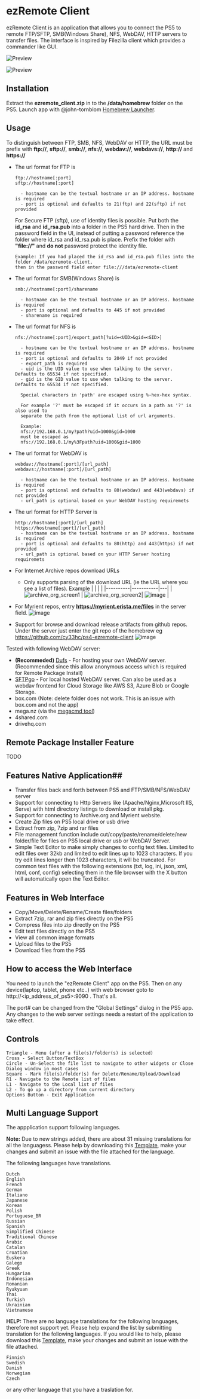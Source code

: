 # ezRemote Client

ezRemote Client is an application that allows you to connect the PS5 to remote FTP/SFTP, SMB(Windows Share), NFS, WebDAV, HTTP servers to transfer files. The interface is inspired by Filezilla client which provides a commander like GUI.

![Preview](/screenshot.jpg)

![Preview](/ezremote_client_web.png)

## Installation
Extract the **ezremote_client.zip** in to the **/data/homebrew** folder on the PS5. Launch app with @john-tornblom [Homebrew Launcher](https://github.com/ps5-payload-dev/websrv).

## Usage
To distinguish between FTP, SMB, NFS, WebDAV or HTTP, the URL must be prefix with **ftp://**, **sftp://**, **smb://**, **nfs://**, **webdav://**, **webdavs://**, **http://** and **https://**

 - The url format for FTP is
   ```
   ftp://hostname[:port]
   sftp://hostname[:port]

     - hostname can be the textual hostname or an IP address. hostname is required
     - port is optional and defaults to 21(ftp) and 22(sftp) if not provided
   ```
   For Secure FTP (sftp), use of identity files is possible. Put both the **id_rsa** and **id_rsa.pub** into a folder in the PS5 hard drive. Then in the password field in the UI, instead of putting a password reference the folder where id_rsa and id_rsa.pub is place. Prefix the folder with **"file://"** and **do not** password protect the identity file.
   ```
   Example: If you had placed the id_rsa and id_rsa.pub files into the folder /data/ezremote-client,
   then in the password field enter file:///data/ezremote-client
   ```

 - The url format for SMB(Windows Share) is
   ```
   smb://hostname[:port]/sharename

     - hostname can be the textual hostname or an IP address. hostname is required
     - port is optional and defaults to 445 if not provided
     - sharename is required
   ```

 - The url format for NFS is
   ```
   nfs://hostname[:port]/export_path[?uid=<UID>&gid=<GID>]

     - hostname can be the textual hostname or an IP address. hostname is required
     - port is optional and defaults to 2049 if not provided
     - export_path is required
     - uid is the UID value to use when talking to the server. Defaults to 65534 if not specified.
     - gid is the GID value to use when talking to the server. Defaults to 65534 if not specified.

     Special characters in 'path' are escaped using %-hex-hex syntax.

     For example '?' must be escaped if it occurs in a path as '?' is also used to
     separate the path from the optional list of url arguments.

     Example:
     nfs://192.168.0.1/my?path?uid=1000&gid=1000
     must be escaped as
     nfs://192.168.0.1/my%3Fpath?uid=1000&gid=1000
   ```

 - The url format for WebDAV is
   ```
   webdav://hostname[:port]/[url_path]
   webdavs://hostname[:port]/[url_path]

     - hostname can be the textual hostname or an IP address. hostname is required
     - port is optional and defaults to 80(webdav) and 443(webdavs) if not provided
     - url_path is optional based on your WebDAV hosting requiremets
   ```

- The url format for HTTP Server is
   ```
   http://hostname[:port]/[url_path]
   https://hostname[:port]/[url_path]
     - hostname can be the textual hostname or an IP address. hostname is required
     - port is optional and defaults to 80(http) and 443(https) if not provided
     - url_path is optional based on your HTTP Server hosting requiremets
   ```
- For Internet Archive repos download URLs
  - Only supports parsing of the download URL (ie the URL where you see a list of files). Example
    |      |           |  |
    |----------|-----------|---|
    | ![archive_org_screen1](https://github.com/user-attachments/assets/b129b6cf-b938-4d7c-a3fa-61e1c633c1f6) | ![archive_org_screen2](https://github.com/user-attachments/assets/646106d1-e60b-4b35-b153-3475182df968)| ![image](https://github.com/user-attachments/assets/cad94de8-a694-4ef5-92a8-b87468e30adb) |

- For Myrient repos, entry **https://myrient.erista.me/files** in the server field.
  ![image](https://github.com/user-attachments/assets/b80e2bec-b8cc-4acc-9ab6-7b0dc4ef20e6)

- Support for browse and download  release artifacts from github repos. Under the server just enter the git repo of the homebrew eg https://github.com/cy33hc/ps4-ezremote-client
  ![image](https://github.com/user-attachments/assets/f8e931ea-f1d1-4af8-aed5-b0dfe661a230)

Tested with following WebDAV server:
 - **(Recommeded)** [Dufs](https://github.com/sigoden/dufs) - For hosting your own WebDAV server. (Recommended since this allow anonymous access which is required for Remote Package Install)
 - [SFTPgo](https://github.com/drakkan/sftpgo) - For local hosted WebDAV server. Can also be used as a webdav frontend for Cloud Storage like AWS S3, Azure Blob or Google Storage.
 - box.com (Note: delete folder does not work. This is an issue with box.com and not the app)
 - mega.nz (via the [megacmd tool](https://mega.io/cmd))
 - 4shared.com
 - drivehq.com

## Remote Package Installer Feature
TODO

## Features Native Application##
 - Transfer files back and forth between PS5 and FTP/SMB/NFS/WebDAV server
 - Support for connecting to Http Servers like (Apache/Nginx,Microsoft IIS, Serve) with html directory listings to download or install pkg. 
 - Support for connecting to Archive.org and Myrient website. 
 - Create Zip files on PS5 local drive or usb drive
 - Extract from zip, 7zip and rar files
 - File management function include cut/copy/paste/rename/delete/new folder/file for files on PS5 local drive or usb or WebDAV Server.
 - Simple Text Editor to make simply changes to config text files. Limited to edit files over 32kb and limited to edit lines up to 1023 characters. If you try edit lines longer then 1023 characters, it will be truncated. For common text files with the following extensions (txt, log, ini, json, xml, html, conf, config) selecting them in the file browser with the X button will automatically open the Text Editor.
 
## Features in Web Interface ##
 - Copy/Move/Delete/Rename/Create files/folders
 - Extract 7zip, rar and zip files directly on the PS5
 - Compress files into zip directly on the PS5
 - Edit text files directly on the PS5
 - View all common image formats
 - Upload files to the PS5
 - Download files from the PS5

## How to access the Web Interface ##
You need to launch the "ezRemote Client" app on the PS5. Then on any device(laptop, tablet, phone etc..) with web browser goto to http://<ip_address_of_ps5>:9090 . That's all.

The port# can be changed from the "Global Settings" dialog in the PS5 app. Any changes to the web server settings needs a restart of the application to take effect.

## Controls
```
Triangle - Menu (after a file(s)/folder(s) is selected)
Cross - Select Button/TextBox
Circle - Un-Select the file list to navigate to other widgets or Close Dialog window in most cases
Square - Mark file(s)/folder(s) for Delete/Rename/Upload/Download
R1 - Navigate to the Remote list of files
L1 - Navigate to the Local list of files
L2 - To go up a directory from current directory
Options Button - Exit Application
```

## Multi Language Support
The appplication support following languages.

**Note:** Due to new strings added, there are about 31 missing translations for all the languagess. Please help by downloading this [Template](https://github.com/cy33hc/ps5-ezremote-client/blob/master/data/assets/langs/English.ini), make your changes and submit an issue with the file attached for the language.

The following languages have translations.
```
Dutch
English
French
German
Italiano
Japanese
Korean
Polish
Portuguese_BR
Russian
Spanish
Simplified Chinese
Traditional Chinese
Arabic
Catalan
Croatian
Euskera
Galego
Greek
Hungarian
Indonesian
Romanian
Ryukyuan
Thai
Turkish
Ukrainian
Vietnamese
```
**HELP:** There are no language translations for the following languages, therefore not support yet. Please help expand the list by submitting translation for the following languages. If you would like to help, please download this [Template](https://github.com/cy33hc/ps5-ezremote-client/blob/master/data/assets/langs/English.ini), make your changes and submit an issue with the file attached.
```
Finnish
Swedish
Danish
Norwegian
Czech
```
or any other language that you have a traslation for.


